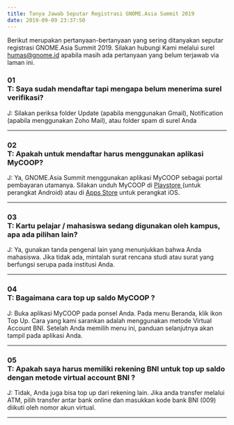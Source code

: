 ```yaml
---
title: Tanya Jawab Seputar Registrasi GNOME.Asia Summit 2019
date: 2019-09-09 23:37:50
---
```


Berikut merupakan pertanyaan-bertanyaan yang sering ditanyakan seputar registrasi GNOME.Asia Summit 2019. Silakan hubungi Kami melalui surel [humas@gnome.id](mailto:humas@gnome.id) apabila masih ada pertanyaan yang belum terjawab via laman ini.
<br>

### 01 <br> T: Saya sudah mendaftar tapi mengapa belum menerima surel verifikasi?
 
J: Silakan periksa folder Update (apabila menggunakan Gmail), Notification (apabila menggunakan Zoho Mail), atau folder spam di surel Anda
- - -
### 02 <br> T: Apakah untuk mendaftar harus menggunakan aplikasi MyCOOP?
 
J: Ya, GNOME.Asia Summit menggunakan aplikasi MyCOOP sebagai portal pembayaran utamanya. Silakan unduh MyCOOP di [Playstore ](https://play.google.com/store/apps/details?id=io.sakti.mycoop)(untuk perangkat Android) atau di [Apps Store](https://apps.apple.com/id/app/mycoop/id1446428383?l=id) untuk perangkat iOS.
- - -

### 03 <br> T: Kartu pelajar / mahasiswa sedang digunakan oleh kampus, apa ada pilihan lain?
 
J: Ya, gunakan tanda pengenal lain yang menunjukkan bahwa Anda mahasiswa. Jika tidak ada, mintalah surat rencana studi atau surat yang berfungsi serupa pada institusi Anda.
- - -

### 04 <br> T: Bagaimana cara top up saldo MyCOOP ?
 
J: Buka aplikasi MyCOOP pada ponsel Anda. Pada menu Beranda, klik ikon Top Up. Cara yang kami sarankan adalah menggunakan metode Virtual Account BNI. Setelah Anda memilih menu ini, panduan selanjutnya akan tampil pada aplikasi Anda.
- - -

### 05 <br> T: Apakah saya harus memiliki rekening BNI untuk top up saldo dengan metode virtual account BNI ?
 
J: Tidak, Anda juga bisa top up dari rekening lain. Jika anda transfer melalui ATM, pilih transfer antar bank online dan masukkan kode bank BNI (009) diikuti oleh nomor akun virtual.
- - -
